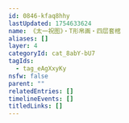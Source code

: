 ```yaml
---
id: 0846-kfaq8hhy
lastUpdated: 1754633624
name: 《太一祝图》・T形帛画・四层套棺
aliases: []
layer: 4
categoryId: cat_8abY-bU7
tagIds:
  - tag_eAgXxyKy
nsfw: false
parent: ""
relatedEntries: []
timelineEvents: []
titledLinks: []
---
```



